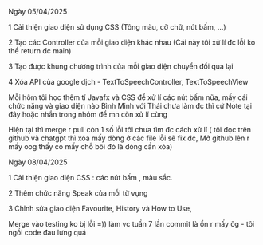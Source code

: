 Ngày 05/04/2025 

1 Cải thiện giao diện sử dụng CSS (Tông màu, cỡ chữ, nút bấm, ...)

2 Tạo các Controller của mỗi giao diện khác nhau (Cái này tôi xử lí đc lỗi ko thể return đc main)

3 Tạo được khung chương trình của mỗi giao diện chuyển đổi qua lại

4 Xóa API của google dịch - TextToSpeechController, TextToSpeechView 

Mỗi hôm tôi học thêm tí Javafx và CSS để xử lí các nút bấm nữa, mấy cái chức năng và giao diện nào Bình Minh với Thái chưa làm đc thì cứ Note tại đây hoặc nhắn trong nhóm để mn còn xử lí cùng

Hiện tại thì merge r pull còn 1 số lỗi tôi chưa tìm đc cách xử lí ( tôi đọc trên github và chatgpt thì xóa mấy dòng ở các file lỗi sẽ fix đc, Mở github lên r mấy oog thấy có mấy chỗ bôi đỏ là dòng cần xóa)

Ngày 08/04/2025 

1 Cải thiện giao diện CSS : các nút bấm , màu sắc.

2 Thêm chức năng Speak của mỗi từ vựng

3 Chỉnh sửa giao diện Favourite, History và How to Use,

Merge vào testing ko bị lỗi =)) làm vc tuần 7 lần commit là ổn r mấy ôg - tôi ngồi code đau lưng quá 

